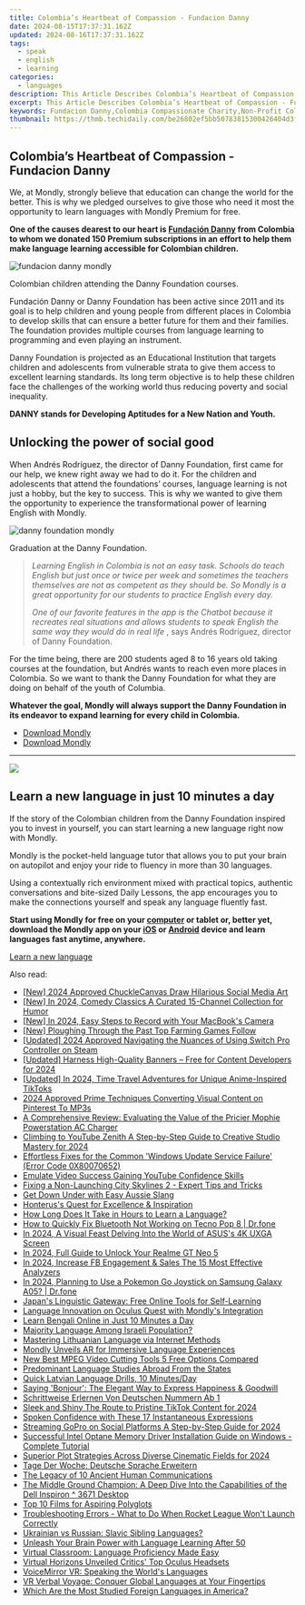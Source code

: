 ```yaml
---
title: Colombia’s Heartbeat of Compassion - Fundacion Danny
date: 2024-08-15T17:37:31.162Z
updated: 2024-08-16T17:37:31.162Z
tags:
  - speak
  - english
  - learning
categories:
  - languages
description: This Article Describes Colombia’s Heartbeat of Compassion - Fundacion Danny
excerpt: This Article Describes Colombia’s Heartbeat of Compassion - Fundacion Danny
keywords: Fundacion Danny,Colombia Compassionate Charity,Non-Profit Colombia Organization,Social Work in Bogota, Colombia,Fundacion Danny Social Programs,Colombia Charitable Foundations,Community Development Fundacion Danny
thumbnail: https://thmb.techidaily.com/be26802ef5bb50783815300426404d3fea7e0b5a3f7f648e31ee7c5865304f02.jpg
---
```


## Colombia’s Heartbeat of Compassion - Fundacion Danny

 We, at Mondly, strongly believe that education can change the world for the better. This is why we pledged ourselves to give those who need it most the opportunity to learn languages with Mondly Premium for free.

 **One of the causes dearest to our heart is [Fundación Danny](http://www.fundaciondanny.org/) from Colombia to whom we donated 150 Premium subscriptions in an effort to help them make language learning accessible for Colombian children.**

![fundacion danny mondly](https://edge.mondly.com/blog/wp-content/uploads/2020/03/fundacion-danny-mondly-600x450.jpg "Helping Those Who Need It Most: Fundación Danny From Colombia 2")

 Colombian children attending the Danny Foundation courses.

 Fundación Danny or Danny Foundation has been active since 2011 and its goal is to help children and young people from different places in Colombia to develop skills that can ensure a better future for them and their families. The foundation provides multiple courses from language learning to programming and even playing an instrument.

 Danny Foundation is projected as an Educational Institution that targets children and adolescents from vulnerable strata to give them access to excellent learning standards. Its long term objective is to help these children face the challenges of the working world thus reducing poverty and social inequality.

 **DANNY stands for Developing Aptitudes for a New Nation and Youth.**

## Unlocking the power of social good

 When Andrés Rodríguez, the director of Danny Foundation, first came for our help, we knew right away we had to do it. For the children and adolescents that attend the foundations’ courses, language learning is not just a hobby, but the key to success. This is why we wanted to give them the opportunity to experience the transformational power of learning English with Mondly.

![danny foundation mondly](https://edge.mondly.com/blog/wp-content/uploads/2020/03/danny-foundation-mondly-468x600.jpg "Helping Those Who Need It Most: Fundación Danny From Colombia 3")

 Graduation at the Danny Foundation.

> _Learning English in Colombia is not an easy task. Schools do teach English but just once or twice per week and sometimes the teachers themselves are not as competent as they should be. So Mondly is a great opportunity for our students to practice English every day._
>
> _One of our favorite features in the app is the Chatbot because it recreates real situations and allows students to speak English the same way they would do in real life_ , says Andrés Rodríguez, director of Danny Foundation.

 For the time being, there are 200 students aged 8 to 16 years old taking courses at the foundation, but Andrés wants to reach even more places in Colombia. So we want to thank the Danny Foundation for what they are doing on behalf of the youth of Columbia.

 **Whatever the goal, Mondly will always support the Danny Foundation in its endeavor to expand learning for every child in Colombia.**

* [Download Mondly](https://www.facebook.com/sharer/sharer.php?u=https%3A%2F%2Fwww.mondly.com%2Fblog%2Fhelping-fundacion-danny-colombia%2F&t=Helping+Those+Who+Need+It+Most%3A+Fundaci%C3%B3n+Danny+From+Colombia "Share on Facebook")
* [Download Mondly](https://shop.mondly.com/affiliate.php?ACCOUNT=ATISTUDI&AFFILIATE=108875&PATH=https://www.mondly.com?AFFILIATE=108875)

---

<!-- affiliate ads begin -->
<a href="https://estore.winxdvd.com/order/checkout.php?PRODS=4081991&QTY=1&AFFILIATE=108875&CART=1"><img src="https://www.winxdvd.com/affiliate/new-banner/wt-500x500.jpg" border="0"></a>
<!-- affiliate ads end -->
## Learn a new language in just 10 minutes a day

 If the story of the Colombian children from the Danny Foundation inspired you to invest in yourself, you can start learning a new language right now with Mondly.

 Mondly is the pocket-held language tutor that allows you to put your brain on autopilot and enjoy your ride to fluency in more than 30 languages.

 Using a contextually rich environment mixed with practical topics, authentic conversations and bite-sized Daily Lessons, the app encourages you to make the connections yourself and speak any language fluently fast.

 **Start using Mondly for free on your [computer](https://app.adjust.io/5ixfg4k?campaign=blog-post-id-4599&fallback=https%3A%2F%2Fapp.mondly.com?avangate%5Fsrc=blog-post-id-4599&redirect%5Fandroid=https%3A%2F%2Fplay.google.com%2Fstore%2Fapps%2Fdetails%3Fid%3Dcom.atistudios.mondly.languages&redirect%5Fios=https%3A%2F%2Fitunes.apple.com%2Fapp%2Fid987873536&redirect%5Fmacos=https%3A%2F%2Fapp.mondly.com?avangate%5Fsrc=blog-post-id-4599) or tablet or, better yet, download the Mondly app on your [iOS](https://app.adjust.io/5ixfg4k?campaign=blog-post-id-4599&fallback=https%3A%2F%2Fapp.mondly.com?avangate%5Fsrc=blog-post-id-4599&redirect%5Fandroid=https%3A%2F%2Fplay.google.com%2Fstore%2Fapps%2Fdetails%3Fid%3Dcom.atistudios.mondly.languages&redirect%5Fios=https%3A%2F%2Fitunes.apple.com%2Fapp%2Fid987873536&redirect%5Fmacos=https%3A%2F%2Fapp.mondly.com?avangate%5Fsrc=blog-post-id-4599) or [Android](https://app.adjust.io/5ixfg4k?campaign=blog-post-id-4599&fallback=https%3A%2F%2Fapp.mondly.com?avangate%5Fsrc=blog-post-id-4599&redirect%5Fandroid=https%3A%2F%2Fplay.google.com%2Fstore%2Fapps%2Fdetails%3Fid%3Dcom.atistudios.mondly.languages&redirect%5Fios=https%3A%2F%2Fitunes.apple.com%2Fapp%2Fid987873536&redirect%5Fmacos=https%3A%2F%2Fapp.mondly.com?avangate%5Fsrc=blog-post-id-4599) device and learn languages fast anytime, anywhere.**

[Learn a new language](https://adjt.mondly.com/5ixfg4k?campaign=blog-post-id-4599&fallback=https%3A%2F%2Fapp.mondly.com%3Futm%5Fmedium%3Dblog%5Fblog-post-id-4599%26utm%5Fsource%3Dblog-post-id-4599&redirect%5Fmacos=https%3A%2F%2Fapp.mondly.com%3Futm%5Fmedium%3Dblog%5Fblog-post-id-4599%26utm%5Fsource%3Dblog-post-id-4599&redirect%5Fandroid=https%3A%2F%2Fplay.google.com%2Fstore%2Fapps%2Fdetails%3Fid%3Dcom.atistudios.mondly.languages%3Futm%5Fmedium%3Dblog%5Fblog-post-id-4599%26utm%5Fsource%3Dblog-post-id-4599&redirect%5Fios=https%3A%2F%2Fapps.apple.com%2Fapp%2Fapple-store%2Fid987873536%3Fpt%3D78954800%26ct%3Dblog-post-id-4599%26mt%3D8 "Learn a new language")

<ins class="adsbygoogle"
     style="display:block"
     data-ad-format="autorelaxed"
     data-ad-client="ca-pub-7571918770474297"
     data-ad-slot="1223367746"></ins>



<ins class="adsbygoogle"
     style="display:block"
     data-ad-client="ca-pub-7571918770474297"
     data-ad-slot="8358498916"
     data-ad-format="auto"
     data-full-width-responsive="true"></ins>





<span class="atpl-alsoreadstyle">Also read:</span>
<div><ul>
<li><a href="https://fox-info.techidaily.com/new-2024-approved-chucklecanvas-draw-hilarious-social-media-art/"><u>[New] 2024 Approved  ChuckleCanvas  Draw Hilarious Social Media Art</u></a></li>
<li><a href="https://facebook-video-share.techidaily.com/new-in-2024-comedy-classics-a-curated-15-channel-collection-for-humor/"><u>[New] In 2024, Comedy Classics  A Curated 15-Channel Collection for Humor</u></a></li>
<li><a href="https://visual-screen-recording.techidaily.com/new-in-2024-easy-steps-to-record-with-your-macbooks-camera/"><u>[New] In 2024, Easy Steps to Record with Your MacBook's Camera</u></a></li>
<li><a href="https://video-screen-grab.techidaily.com/new-ploughing-through-the-past-top-farming-games-follow/"><u>[New] Ploughing Through the Past  Top Farming Games Follow</u></a></li>
<li><a href="https://screen-mirroring-recording.techidaily.com/updated-2024-approved-navigating-the-nuances-of-using-switch-pro-controller-on-steam/"><u>[Updated] 2024 Approved  Navigating the Nuances of Using Switch Pro Controller on Steam</u></a></li>
<li><a href="https://youtube-tips.techidaily.com/ed-harness-high-quality-banners-free-for-content-developers-for-2024/"><u>[Updated] Harness High-Quality Banners – Free for Content Developers for 2024</u></a></li>
<li><a href="https://tiktok-videos.techidaily.com/updated-in-2024-time-travel-adventures-for-unique-anime-inspired-tiktoks/"><u>[Updated] In 2024, Time Travel Adventures for Unique Anime-Inspired TikToks</u></a></li>
<li><a href="https://fox-info.techidaily.com/2024-approved-prime-techniques-converting-visual-content-on-pinterest-to-mp3s/"><u>2024 Approved  Prime Techniques  Converting Visual Content on Pinterest To MP3s</u></a></li>
<li><a href="https://buynow-reviews.techidaily.com/a-comprehensive-review-evaluating-the-value-of-the-pricier-mophie-powerstation-ac-charger/"><u>A Comprehensive Review: Evaluating the Value of the Pricier Mophie Powerstation AC Charger</u></a></li>
<li><a href="https://youtube-video-recordings.techidaily.com/climbing-to-youtube-zenith-a-step-by-step-guide-to-creative-studio-mastery-for-2024/"><u>Climbing to YouTube Zenith  A Step-by-Step Guide to Creative Studio Mastery for 2024</u></a></li>
<li><a href="https://common-error.techidaily.com/effortless-fixes-for-the-common-windows-update-service-failure-error-code-0x80070652/"><u>Effortless Fixes for the Common 'Windows Update Service Failure' (Error Code 0X80070652)</u></a></li>
<li><a href="https://youtube-videos.techidaily.com/emulate-video-success-gaining-youtube-confidence-skills/"><u>Emulate Video Success  Gaining YouTube Confidence Skills</u></a></li>
<li><a href="https://program-issues.techidaily.com/fixing-a-non-launching-city-skylines-2-expert-tips-and-tricks/"><u>Fixing a Non-Launching City Skylines 2 - Expert Tips and Tricks</u></a></li>
<li><a href="https://mondly-stories.techidaily.com/get-down-under-with-easy-aussie-slang/"><u>Get Down Under with Easy Aussie Slang</u></a></li>
<li><a href="https://mondly-stories.techidaily.com/honteruss-quest-for-excellence-and-inspiration/"><u>Honterus's Quest for Excellence & Inspiration</u></a></li>
<li><a href="https://mondly-stories.techidaily.com/how-long-does-it-take-in-hours-to-learn-a-language/"><u>How Long Does It Take in Hours to Learn a Language?</u></a></li>
<li><a href="https://howto.techidaily.com/how-to-quickly-fix-bluetooth-not-working-on-tecno-pop-8-drfone-by-drfone-fix-android-problems-fix-android-problems/"><u>How to Quickly Fix Bluetooth Not Working on Tecno Pop 8 | Dr.fone</u></a></li>
<li><a href="https://fox-blue.techidaily.com/in-2024-a-visual-feast-delving-into-the-world-of-asuss-4k-uxga-screen/"><u>In 2024, A Visual Feast  Delving Into the World of ASUS's 4K UXGA Screen</u></a></li>
<li><a href="https://easy-unlock-android.techidaily.com/in-2024-full-guide-to-unlock-your-realme-gt-neo-5-by-drfone-android/"><u>In 2024, Full Guide to Unlock Your Realme GT Neo 5</u></a></li>
<li><a href="https://facebook-clips.techidaily.com/in-2024-increase-fb-engagement-and-sales-the-15-most-effective-analyzers/"><u>In 2024, Increase FB Engagement & Sales  The 15 Most Effective Analyzers</u></a></li>
<li><a href="https://change-location.techidaily.com/in-2024-planning-to-use-a-pokemon-go-joystick-on-samsung-galaxy-a05-drfone-by-drfone-virtual-android/"><u>In 2024, Planning to Use a Pokemon Go Joystick on Samsung Galaxy A05? | Dr.fone</u></a></li>
<li><a href="https://mondly-stories.techidaily.com/japans-linguistic-gateway-free-online-tools-for-self-learning/"><u>Japan's Linguistic Gateway: Free Online Tools for Self-Learning</u></a></li>
<li><a href="https://mondly-stories.techidaily.com/language-innovation-on-oculus-quest-with-mondlys-integration/"><u>Language Innovation on Oculus Quest with Mondly's Integration</u></a></li>
<li><a href="https://mondly-stories.techidaily.com/learn-bengali-online-in-just-10-minutes-a-day/"><u>Learn Bengali Online in Just 10 Minutes a Day</u></a></li>
<li><a href="https://mondly-stories.techidaily.com/majority-language-among-israeli-population/"><u>Majority Language Among Israeli Population?</u></a></li>
<li><a href="https://mondly-stories.techidaily.com/mastering-lithuanian-language-via-internet-methods/"><u>Mastering Lithuanian Language via Internet Methods</u></a></li>
<li><a href="https://mondly-stories.techidaily.com/mondly-unveils-ar-for-immersive-language-experiences/"><u>Mondly Unveils AR for Immersive Language Experiences</u></a></li>
<li><a href="https://smart-video-creator.techidaily.com/new-best-mpeg-video-cutting-tools-5-free-options-compared/"><u>New Best MPEG Video Cutting Tools 5 Free Options Compared</u></a></li>
<li><a href="https://mondly-stories.techidaily.com/predominant-language-studies-abroad-from-the-states/"><u>Predominant Language Studies Abroad From the States</u></a></li>
<li><a href="https://mondly-stories.techidaily.com/quick-latvian-language-drills-10-minutesday/"><u>Quick Latvian Language Drills, 10 Minutes/Day</u></a></li>
<li><a href="https://mondly-stories.techidaily.com/saying-bonjour-the-elegant-way-to-express-happiness-and-goodwill/"><u>Saying 'Bonjour': The Elegant Way to Express Happiness & Goodwill</u></a></li>
<li><a href="https://mondly-stories.techidaily.com/schrittweise-erlernen-von-deutschen-nummern-ab-1/"><u>Schrittweise Erlernen Von Deutschen Nummern Ab 1</u></a></li>
<li><a href="https://extra-skills.techidaily.com/sleek-and-shiny-the-route-to-pristine-tiktok-content-for-2024/"><u>Sleek and Shiny  The Route to Pristine TikTok Content for 2024</u></a></li>
<li><a href="https://mondly-stories.techidaily.com/spoken-confidence-with-these-17-instantaneous-expressions/"><u>Spoken Confidence with These 17 Instantaneous Expressions</u></a></li>
<li><a href="https://facebook-video-recording.techidaily.com/streaming-gopro-on-social-platforms-a-step-by-step-guide-for-2024/"><u>Streaming GoPro on Social Platforms  A Step-by-Step Guide for 2024</u></a></li>
<li><a href="https://win-dash.techidaily.com/successful-intel-optane-memory-driver-installation-guide-on-windows-complete-tutorial/"><u>Successful Intel Optane Memory Driver Installation Guide on Windows - Complete Tutorial</u></a></li>
<li><a href="https://some-guidance.techidaily.com/superior-plot-strategies-across-diverse-cinematic-fields-for-2024/"><u>Superior Plot Strategies Across Diverse Cinematic Fields for 2024</u></a></li>
<li><a href="https://mondly-stories.techidaily.com/tage-der-woche-deutsche-sprache-erweitern/"><u>Tage Der Woche: Deutsche Sprache Erweitern</u></a></li>
<li><a href="https://mondly-stories.techidaily.com/the-legacy-of-10-ancient-human-communications/"><u>The Legacy of 10 Ancient Human Communications</u></a></li>
<li><a href="https://mondly-stories.techidaily.com/the-middle-ground-champion-a-deep-dive-into-the-capabilities-of-the-dell-inspiron-3671-desktop/"><u>The Middle Ground Champion: A Deep Dive Into the Capabilities of the Dell Inspiron ^ 3671 Desktop</u></a></li>
<li><a href="https://mondly-stories.techidaily.com/top-10-films-for-aspiring-polyglots/"><u>Top 10 Films for Aspiring Polyglots</u></a></li>
<li><a href="https://mondly-stories.techidaily.com/troubleshooting-errors-what-to-do-when-rocket-league-wont-launch-correctly/"><u>Troubleshooting Errors - What to Do When Rocket League Won't Launch Correctly</u></a></li>
<li><a href="https://mondly-stories.techidaily.com/ukrainian-vs-russian-slavic-sibling-languages/"><u>Ukrainian vs Russian: Slavic Sibling Languages?</u></a></li>
<li><a href="https://mondly-stories.techidaily.com/unleash-your-brain-power-with-language-learning-after-50/"><u>Unleash Your Brain Power with Language Learning After 50</u></a></li>
<li><a href="https://mondly-stories.techidaily.com/virtual-classroom-language-proficiency-made-easy/"><u>Virtual Classroom: Language Proficiency Made Easy</u></a></li>
<li><a href="https://extra-tips.techidaily.com/virtual-horizons-unveiled-critics-top-oculus-headsets/"><u>Virtual Horizons Unveiled  Critics' Top Oculus Headsets</u></a></li>
<li><a href="https://mondly-stories.techidaily.com/voicemirror-vr-speaking-the-worlds-languages/"><u>VoiceMirror VR: Speaking the World's Languages</u></a></li>
<li><a href="https://mondly-stories.techidaily.com/vr-verbal-voyage-conquer-global-languages-at-your-fingertips/"><u>VR Verbal Voyage: Conquer Global Languages at Your Fingertips</u></a></li>
<li><a href="https://mondly-stories.techidaily.com/which-are-the-most-studied-foreign-languages-in-america/"><u>Which Are the Most Studied Foreign Languages in America?</u></a></li>
</ul></div>
